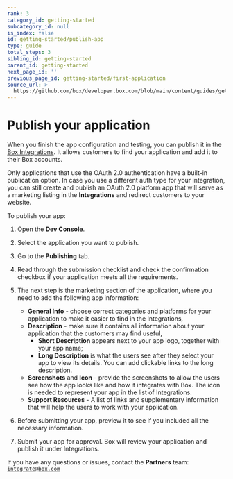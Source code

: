 ```yaml
---
rank: 3
category_id: getting-started
subcategory_id: null
is_index: false
id: getting-started/publish-app
type: guide
total_steps: 3
sibling_id: getting-started
parent_id: getting-started
next_page_id: ''
previous_page_id: getting-started/first-application
source_url: >-
  https://github.com/box/developer.box.com/blob/main/content/guides/getting-started/publish-app.md
---
```

# Publish your application

When you finish the app configuration and testing, you can publish
it in the [Box Integrations][integrations]. It allows customers to find
your application and add it to their Box accounts.

<Message type='warning'>

Only applications that use the OAuth 2.0 authentication have a built-in publication option. In case you use a different auth type for your integration, you can still create and publish an OAuth 2.0 platform app that will serve as a marketing listing in the **Integrations** and redirect customers to your website.

</Message>

To publish your app:

1. Open the **Dev Console**.
2. Select the application you want to publish.
3. Go to the **Publishing** tab.
4. Read through the submission checklist and check the confirmation checkbox if your application meets all the requirements.
5. The next step is the marketing section of the application, where you need to add the following app information:

    - **General Info** - choose correct categories and platforms for your application to make it easier to find in the Integrations,
    - **Description** - make sure it contains all information about your application that the customers may find useful,
        - **Short Description** appears next to your app logo, together with your app name;
        - **Long Description** is what the users see after they select your app to view its details. You can add clickable links to the long description.
    - **Screenshots** and **Icon** - provide the screenshots to allow the users see how the app looks like and how it integrates with Box. The icon is needed to represent your app in the list of Integrations.
    - **Support Resources** - A list of links and supplementary information that will help the users to work with your application.

6. Before submitting your app, preview it to see if you included all the necessary information.
7. Submit your app for approval. Box will review your application and publish it under Integrations.

If you have any questions or issues, contact the **Partners** team:
[`integrate@box.com`][email]

[integrations]: https://cloud.app.box.com/integrations
[email]: mailto:integrate@box.com